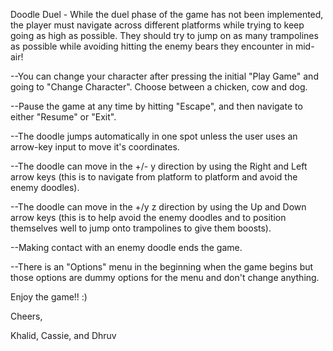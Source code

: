 Doodle Duel - While the duel phase of the game has not been implemented, the player must navigate across different platforms while trying to keep going as high as possible. They should try to jump on as many trampolines as possible while avoiding hitting the enemy bears they encounter in mid-air!




--You can change your character after pressing the initial "Play Game" and going to "Change Character". Choose between a chicken, cow and dog.

--Pause the game at any time by hitting "Escape", and then navigate to either "Resume" or "Exit".

--The doodle jumps automatically in one spot unless the user uses an arrow-key input to move it's coordinates.

--The doodle can move in the +/- y direction by using the Right and Left arrow keys (this is to navigate from platform to platform and avoid the enemy doodles).

--The doodle can move in the +/y z direction by using the Up and Down arrow keys (this is to help avoid the enemy doodles and to position themselves well to jump onto trampolines to give them boosts).

--Making contact with an enemy doodle ends the game.

--There is an "Options" menu in the beginning when the game begins but those options are dummy options for the menu and don't change anything.





Enjoy the game!! :)

Cheers,

Khalid, Cassie, and Dhruv